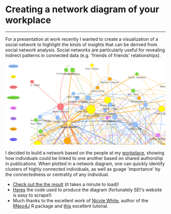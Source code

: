 # Creating a network diagram of your workplace
---
For a presentation at work recently I wanted to create a visualization of a social network to highlight the kinds of insights that can be derived from social network analysis. Social networks are particularly useful for revealing indirect patterns in connected data (e.g. 'friends of friends' relationships).  

![alt text](Capture.PNG)

I decided to build a network based on the people at my [workplace](http://www.sei-international.org), showing how individuals could be linked to one another based on shared authorship in publications.  When plotted in a network diagram, one can quickly identify clusters of highly connected individuals, as well as guage 'importance' by the connectedness or centrality of any individual.  
* [Check out the the result](http://fickse.github.io/graph_demo/sei_network.html) (it takes a minute to load)!
* [Heres](sei_network.R) the code used to produce the diagram (fortunately SEI's website is easy to scrape!)  
* Much thanks to the excellent work of [Nicole White](https://nicolewhite.github.io/), author of the [RNeo4J](https://neo4j.com/developer/r/) R package and [this](https://neo4j.com/blog/visualize-graph-with-rneo4j/) excellent tutorial.
